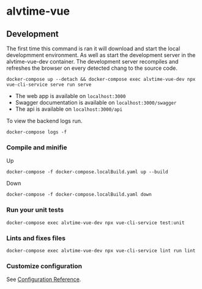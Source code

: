 # alvtime-vue

## Development

The first time this command is ran it will download and start the local developmment environment. As well as start the development server in the alvtime-vue-dev container. The development server recompiles and refreshes the browser on every detected chang to the source code.

```
docker-compose up --detach && docker-compose exec alvtime-vue-dev npx vue-cli-service serve run serve
```

- The web app is available on `localhost:3000`
- Swagger documentation is available on `localhost:3000/swagger`
- The api is available on `localhost:3000/api`

To view the backend logs run.

```
docker-compose logs -f
```

### Compile and minifie

Up 
```
docker-compose -f docker-compose.localBuild.yaml up --build
```
Down
```
docker-compose -f docker-compose.localBuild.yaml down
```


### Run your unit tests

```
docker-compose exec alvtime-vue-dev npx vue-cli-service test:unit
```

### Lints and fixes files

```
docker-compose exec alvtime-vue-dev npx vue-cli-service lint run lint
```

### Customize configuration

See [Configuration Reference](https://cli.vuejs.org/config/).
